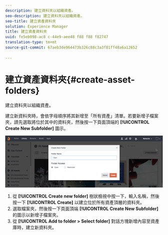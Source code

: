 ```yaml
---
description: 建立資料夾以組織資產。
seo-description: 建立資料夾以組織資產。
seo-title: 建立資產資料夾
solution: Experience Manager
title: 建立資產資料夾
uuid: fe5eb098-ac8 c-44e9-aee48 f88 f88 f82747
translation-type: tm+mt
source-git-commit: 67aeb3de964473b326c88c3a3f81ff48a6a12652

---
```



# 建立資產資料夾{#create-asset-folders}

建立資料夾以組織資產。

建立新資料夾時，會依字母順序將其新增至「所有資產」清單。若要新增子檔案夾，請先選取將位於其中的資料夾，然後按一下頁面頂端的 **[!UICONTROL Create New Subfolder]** 圖示。

![](assets/LibraryNewFolder-1024x338.png)

1. 從 **[!UICONTROL Create new folder]** 樹狀檢視中按一下，輸入名稱，然後按一下 **[!UICONTROL Create]** 以建立位於所有資產頂層的資料夾。
1. 選取檔案夾，然後按一下頁面頂端 **[!UICONTROL Create New Subfolder]** 的圖示以新增子檔案夾。
1. 從 **[!UICONTROL Add to folder > Select folder]** 對話方塊新增內容至資產庫時，建立新資料夾。
